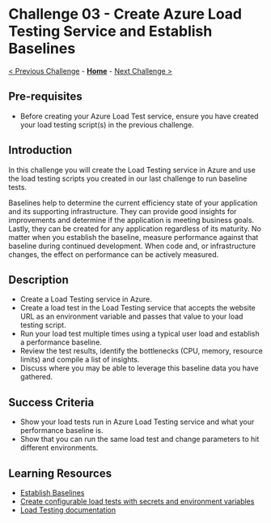 # Challenge 03 - Create Azure Load Testing Service and Establish Baselines

[< Previous Challenge](./Challenge-02.md) - **[Home](../README.md)** - [Next Challenge >](./Challenge-04.md)

## Pre-requisites

- Before creating your Azure Load Test service, ensure you have created your load testing script(s) in the previous challenge.
## Introduction

In this challenge you will create the Load Testing service in Azure and use the load testing scripts you created in our last challenge to run baseline tests.

Baselines help to determine the current efficiency state of your application and its supporting infrastructure. They can provide good insights for improvements and determine if the application is meeting business goals. Lastly, they can be created for any application regardless of its maturity. No matter when you establish the baseline, measure performance against that baseline during continued development. When code and, or infrastructure changes, the effect on performance can be actively measured.

## Description

- Create a Load Testing service in Azure.
- Create a load test in the Load Testing service that accepts the website URL as an environment variable and passes that value to your load testing script.
- Run your load test multiple times using a typical user load and establish a performance baseline.
- Review the test results, identify the bottlenecks (CPU, memory, resource limits) and compile a list of insights.
- Discuss where you may be able to leverage this baseline data you have gathered.

## Success Criteria

- Show your load tests run in Azure Load Testing service and what your performance baseline is.
- Show that you can run the same load test and change parameters to hit different environments.

## Learning Resources

- [Establish Baselines](https://docs.microsoft.com/en-us/azure/architecture/framework/scalability/performance-test#establish-baselines)
- [Create configurable load tests with secrets and environment variables](https://docs.microsoft.com/en-us/azure/load-testing/how-to-parameterize-load-tests)
- [Load Testing documentation](https://docs.microsoft.com/en-us/azure/load-testing/)

